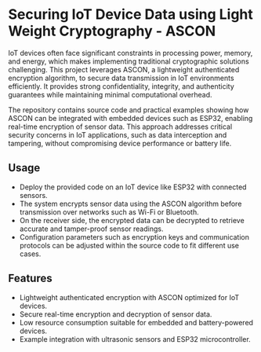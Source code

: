 # Securing IoT Device Data using Light Weight Cryptography - ASCON

IoT devices often face significant constraints in processing power, memory, and energy, which makes implementing traditional cryptographic solutions challenging. This project leverages ASCON, a lightweight authenticated encryption algorithm, to secure data transmission in IoT environments efficiently. It provides strong confidentiality, integrity, and authenticity guarantees while maintaining minimal computational overhead.

The repository contains source code and practical examples showing how ASCON can be integrated with embedded devices such as ESP32, enabling real-time encryption of sensor data. This approach addresses critical security concerns in IoT applications, such as data interception and tampering, without compromising device performance or battery life.

## Usage

- Deploy the provided code on an IoT device like ESP32 with connected sensors.
- The system encrypts sensor data using the ASCON algorithm before transmission over networks such as Wi-Fi or Bluetooth.
- On the receiver side, the encrypted data can be decrypted to retrieve accurate and tamper-proof sensor readings.
- Configuration parameters such as encryption keys and communication protocols can be adjusted within the source code to fit different use cases.

## Features

- Lightweight authenticated encryption with ASCON optimized for IoT devices.
- Secure real-time encryption and decryption of sensor data.
- Low resource consumption suitable for embedded and battery-powered devices.
- Example integration with ultrasonic sensors and ESP32 microcontroller.
